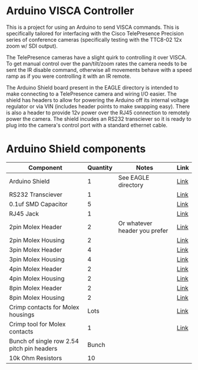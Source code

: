 # Arduino VISCA Controller

This is a project for using an Arduino to send VISCA commands.  This is specifically tailored for interfacing with the
Cisco TelePresence Precision series of conference cameras (specifically testing with the TTC8-02 12x zoom w/ SDI output).

The TelePresence cameras have a slight quirk to controlling it over VISCA.  To get manual control over the pan/tilt/zoom
rates the camera needs to be sent the IR disable command, otherwise all movements behave with a speed ramp as if you 
were controlling it with an IR remote.

The Arduino Shield board present in the EAGLE directory is intended to make connecting to a TelePresence camera and
wiring I/O easier.  The shield has headers to allow for powering the Arduino off its internal voltage regulator or via
VIN (includes header points to make swapping easy).  There is also a header to provide 12v power over the RJ45
connection to remotely power the camera.  The shield incudes an RS232 transciever so it is ready to plug into the
camera's control port with a standard ethernet cable. 

# Arduino Shield components

|Component|Quantity|Notes|Link|
|---|---|---|---|
|Arduino Shield|1|See EAGLE directory|[Link](https://oshpark.com/shared_projects/oP5dpPBc)|
|RS232 Transciever|1| |[Link](https://www.mouser.com/ProductDetail/968-HIN202IBNZ-T/)|
|0.1uf SMD Capacitor|5| |[Link](https://www.mouser.com/ProductDetail/80-C0805C104J5R/)|
|RJ45 Jack|1| |[Link](https://www.mouser.com/ProductDetail/523-RJHSE-5381/)|
|2pin Molex Header|2|Or whatever header you prefer|[Link](https://www.mouser.com/ProductDetail/538-22-23-2021/)|
|2pin Molex Housing|2| |[Link](https://www.mouser.com/ProductDetail/538-22-01-3027/)|
|3pin Molex Header|4| |[Link](https://www.mouser.com/ProductDetail/538-22-23-2031/)|
|3pin Molex Housing|4| |[Link](https://www.mouser.com/ProductDetail/538-22-01-3037/)|
|4pin Molex Header|2| |[Link](https://www.mouser.com/ProductDetail/538-22-23-2041/)|
|4pin Molex Housing|2| |[Link](https://www.mouser.com/ProductDetail/538-22-01-3047/)|
|8pin Molex Header|2| |[Link](https://www.mouser.com/ProductDetail/538-22-23-2081/)|
|8pin Molex Housing|2| |[Link](https://www.mouser.com/ProductDetail/538-22-01-3087/)|
|Crimp contacts for Molex housings|Lots| |[Link](https://www.mouser.com/ProductDetail/538-08-50-0114/)|
|Crimp tool for Molex contacts|1| |[Link](https://www.amazon.com/gp/product/B078WPT5M1/ref=ppx_yo_dt_b_search_asin_title?ie=UTF8&psc=1)|
|Bunch of single row 2.54 pitch pin headers|Bunch| | |
|10k Ohm Resistors|10| |

